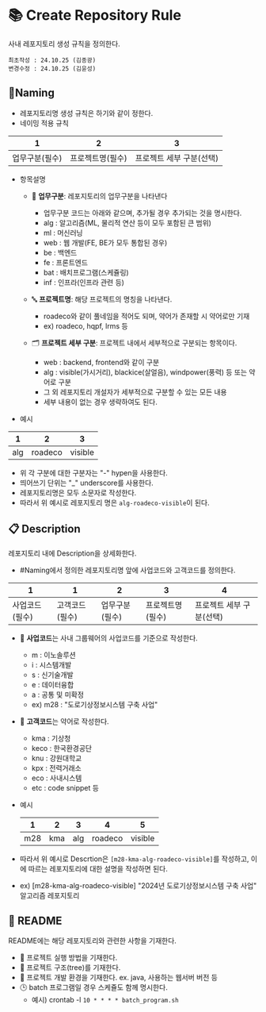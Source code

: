 # 📚 Create Repository Rule

사내 레포지토리 생성 규칙을 정의한다.

```
최초작성 : 24.10.25 (김종광)
변경수정 : 24.10.25 (김윤성)
```

## 📝Naming

- 레포지토리명 생성 규칙은 하기와 같이 정한다.
- 네이밍 적용 규칙

| 1              | 2                | 3                        |
| -------------- | ---------------- | ------------------------ |
| 업무구분(필수) | 프로젝트명(필수) | 프로젝트 세부 구분(선택) |

- 항목설명

  - 📂 **업무구분**: 레포지토리의 업무구분을 나타낸다

    - 업무구분 코드는 아래와 같으며, 추가될 경우 추가되는 것을 명시한다.
    - alg : 알고리즘(ML, 물리적 연산 등이 모두 포함된 큰 범위)
    - ml : 머신러닝
    - web : 웹 개발(FE, BE가 모두 통합된 경우)
    - be : 백엔드
    - fe : 프론트엔드
    - bat : 배치프로그램(스케쥴링)
    - inf : 인프라(인프라 관련 등)

  - 🔤 **프로젝트명**: 해당 프로젝트의 명칭을 나타낸다.
    - roadeco와 같이 풀네임을 적어도 되며, 약어가 존재할 시 약어로만 기재
    - ex) roadeco, hqpf, lrms 등
  - 🗂 **프로젝트 세부 구분**: 프로젝트 내에서 세부적으로 구분되는 항목이다.
    - web : backend, frontend와 같이 구분
    - alg : visible(가시거리), blackice(살얼음), windpower(풍력) 등 또는 약어로 구분
    - 그 외 레포지토리 개설자가 세부적으로 구분할 수 있는 모든 내용
    - 세부 내용이 없는 경우 생략하여도 된다.

- 예시

| 1   | 2       | 3       |
| --- | ------- | ------- |
| alg | roadeco | visible |

- 위 각 구분에 대한 구분자는 "-" hypen을 사용한다.
- 띄어쓰기 단위는 "\_" underscore를 사용한다.
- 레포지토리명은 모두 소문자로 작성한다.
- 따라서 위 예시로 레포지토리 명은 `alg-roadeco-visible`이 된다.

## 📋 Description

레포지토리 내에 Description을 상세화한다.

- \#Naming에서 정의한 레포지토리명 앞에 사업코드와 고객코드를 정의한다.

| 1              | 1              | 2              | 3                | 4                        |
| -------------- | -------------- | -------------- | ---------------- | ------------------------ |
| 사업코드(필수) | 고객코드(필수) | 업무구분(필수) | 프로젝트명(필수) | 프로젝트 세부 구분(선택) |

- 🏢 **사업코드**는 사내 그룹웨어의 사업코드를 기준으로 작성한다.

  - m : 이노솔루션
  - i : 시스템개발
  - s : 신기술개발
  - e : 데이터융합
  - a : 공통 및 미확정
  - ex) m28 : "도로기상정보시스템 구축 사업"

- 🤝 **고객코드**는 약어로 작성한다.

  - kma : 기상청
  - keco : 한국환경공단
  - knu : 강원대학교
  - kpx : 전력거래소
  - eco : 사내시스템
  - etc : code snippet 등

- 예시

  | 1   | 2   | 3   | 4       | 5       |
  | --- | --- | --- | ------- | ------- |
  | m28 | kma | alg | roadeco | visible |

- 따라서 위 예시로 Descrtion은 `[m28-kma-alg-roadeco-visible]`를 작성하고, 이에 따르는 레포지토리에 대한 설명을 작성하면 된다.
- ex) [m28-kma-alg-roadeco-visible] "2024년 도로기상정보시스템 구축 사업" 알고리즘 레포지토리

## 📄 README

README에는 해당 레포지토리와 관련한 사항을 기재한다.

- 📂 프로젝트 실행 방법을 기재한다.
- 📂 프로젝트 구조(tree)를 기재한다.
- 📂 프로젝트 개발 환경을 기재한다. ex. java, 사용하는 웹서버 버전 등
- 🕒 batch 프로그램일 경우 스케쥴도 함께 명시한다.
  - 예시) crontab -l `10 * * * * batch_program.sh`
